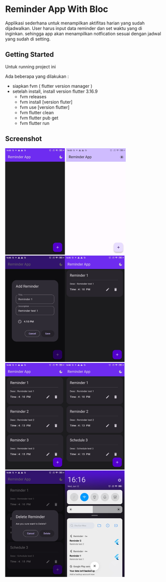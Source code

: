# Reminder App With Bloc

Applikasi sederhana untuk menampilkan aktifitas harian yang sudah dijadwalkan. User harus input data reminder dan set waktu yang di inginkan. sehingga app akan menampilkan notfication sesuai dengan jadwal yang sudah di setting.

## Getting Started

Untuk running project ini

Ada beberapa yang dilakukan :

- siapkan  fvm ( flutter version manager )
- setelah install, install version flutter 3.16.9
  - fvm releases
  - fvm install [version fluter]
  - fvm use [version flutter]
  - fvm flutter clean
  - fvm flutter pub get
  - fvm flutter run

## Screenshot
<img src = "screenshot/Screenshot_1.jpg" width = 192></img> <img src = "screenshot/Screenshot_2.jpg" width = 192></img><img src = "screenshot/Screenshot_3.jpg" width = 192></img><img src = "screenshot/Screenshot_4.jpg" width = 192></img><img src = "screenshot/Screenshot_5.jpg" width = 192></img><img src = "screenshot/Screenshot_6.jpg" width = 192></img><img src = "screenshot/Screenshot_7.jpg" width = 192></img><img src = "screenshot/Screenshot_8.jpg" width = 192></img>

